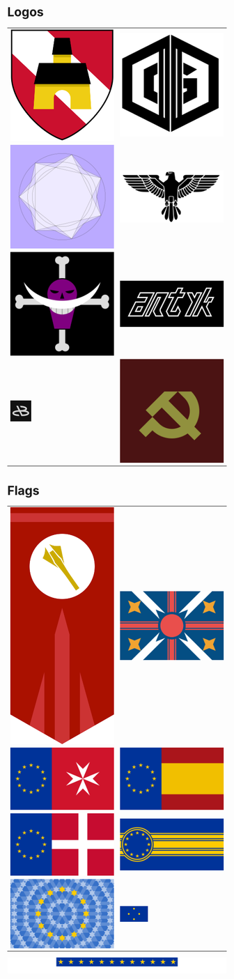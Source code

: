 # Logos

|                                                                                         |                                                                                     |
| --------------------------------------------------------------------------------------- | ----------------------------------------------------------------------------------- |
| ![20210127_Michelhausen_02](./logos/Michelhausen/20210127_Michelhausen_02.svg)          | ![20151006_ddgLogoTransparentMin](./logos/20151006_ddgLogoTransparentMin.svg)       |
| ![20160310_SevenPointStar](./logos/20160310_SevenPointStar.svg)                         | ![20160325_Denazified_Reichsadler](./logos/20160325_Denazified_Reichsadler.svg)     |
| ![20171023_OnePiece_WhitebeardPirates](./logos/20171023_OnePiece_WhitebeardPirates.svg) | ![20190811_antyk](./logos/20190811_antyk.svg)                                       |
| ![20200301_DB_Initials_01](./logos/20200301_DB_Initials_01.svg)                         | ![20200523_Stylized_HammerAndSickle](./logos/20200523_Stylized_HammerAndSickle.svg) |

# Flags

|                                                                                                                |                                                                                                            |
| -------------------------------------------------------------------------------------------------------------- | ---------------------------------------------------------------------------------------------------------- |
| ![20170304_TheHelleFlagVertical](./flags/20170304_TheHelleFlagVertical.svg)                                    | ![20200817_Angaman_Empire](./flags/20200817_Angaman_Empire.svg)                                            |
| ![20200620_European_Republic_of_Malta](./flags/European_Republics/20200620_European_Republic_of_Malta.svg)     | ![20200620_European_Republic_of_Spain](./flags/European_Republics/20200620_European_Republic_of_Spain.svg) |
| ![20200620_European_Republic_of_Denmark](./flags/European_Republics/20200620_European_Republic_of_Denmark.svg) | ![20160120_EU_alternative_flag_02_03_l](./flags/EU/20160120_EU_alternative_flag_02_03_l.svg)               |
| ![20200202_EU_SixPoint_tesselated_flag](./flags/EU/20200202_EU_SixPoint_tesselated_flag.svg)                   | ![20190725_EU4Dots](./flags/EU/20190725_EU4Dots.svg)                                                       |

![20200715_EU_Thin_Line](./flags/EU/20200715_EU_Thin_Line.svg)
